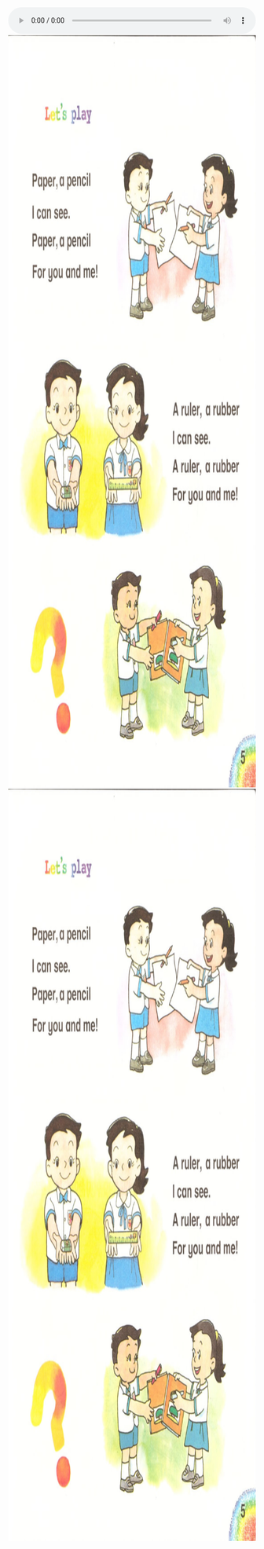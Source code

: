 
<audio controls preload id="sound" style="width: 100%">
  <source src="/media/sound.mp3" type="audio/mpeg"> 您的浏览器不支持 <code>audio</code> 元素。 </audio>
<div>
  <img class="no-photoswipe" src="/image/picture.jpg" width="1106" height="1532" usemap="#Map1">
  <map name="Map1">
    <area shape="rect" coords="100,132,414,188" href="javascript:playAudioByRange('sound', '/media/sound.mp3', 0.0, 10.0)" />
    <area shape="rect" coords="100,274,414,330" href="javascript:playAudioByRange('sound', '/media/sound.mp3',10.0, 20.0)" />
    <area shape="rect" coords="100,451,414,507" href="javascript:playAudioByRange('sound', '/media/sound.mp3',20.0, 30.0)" />
    <area shape="rect" coords="100,391,414,447" href="javascript:playAudioByRange('sound', '/media/sound.mp3',30.0, 40.0)" />
    <area shape="rect" coords="100,333,414,389" href="javascript:playAudioByRange('sound', '/media/sound.mp3',40.0, 50.0)" />
    <area shape="rect" coords="725,793,1039,849" href="javascript:playAudioByRange('sound', '/media/sound.mp3',50.0, 60.0)" />
    <area shape="rect" coords="725,735,1039,791" href="javascript:playAudioByRange('sound', '/media/sound.mp3',60.0, 70.0)" />
    <area shape="rect" coords="725,851,1039,907" href="javascript:playAudioByRange('sound', '/media/sound.mp3',70.0, 80.0)" />
    <area shape="rect" coords="725,909,1039,965" href="javascript:playAudioByRange('sound', '/media/sound.mp3',80.0, 90.0)" />
  </map>
</div>
<div>
  <img class="no-photoswipe" src="/image/picture.jpg" width="1106" height="1532" usemap="#Map2">
  <map name="Map2">
    <area shape="rect" coords="100,132,414,188" href="javascript:playAudioByRange('sound', '/media/sound.mp3', 0.0, 10.0)" />
    <area shape="rect" coords="100,274,414,330" href="javascript:playAudioByRange('sound', '/media/sound.mp3',10.0, 20.0)" />
    <area shape="rect" coords="100,451,414,507" href="javascript:playAudioByRange('sound', '/media/sound.mp3',20.0, 30.0)" />
    <area shape="rect" coords="100,391,414,447" href="javascript:playAudioByRange('sound', '/media/sound.mp3',20.0, 30.0)" />
    <area shape="rect" coords="100,333,414,389" href="javascript:playAudioByRange('sound', '/media/sound.mp3',20.0, 30.0)" />
    <area shape="rect" coords="725,793,1039,849" href="javascript:playAudioByRange('sound', '/media/sound.mp3',20.0, 30.0)" />
    <area shape="rect" coords="725,735,1039,791" href="javascript:playAudioByRange('sound', '/media/sound.mp3',20.0, 30.0)" />
    <area shape="rect" coords="725,851,1039,907" href="javascript:playAudioByRange('sound', '/media/sound.mp3',20.0, 30.0)" />
    <area shape="rect" coords="725,909,1039,965" href="javascript:playAudioByRange('sound', '/media/sound.mp3',20.0, 30.0)" />
  </map>
</div>